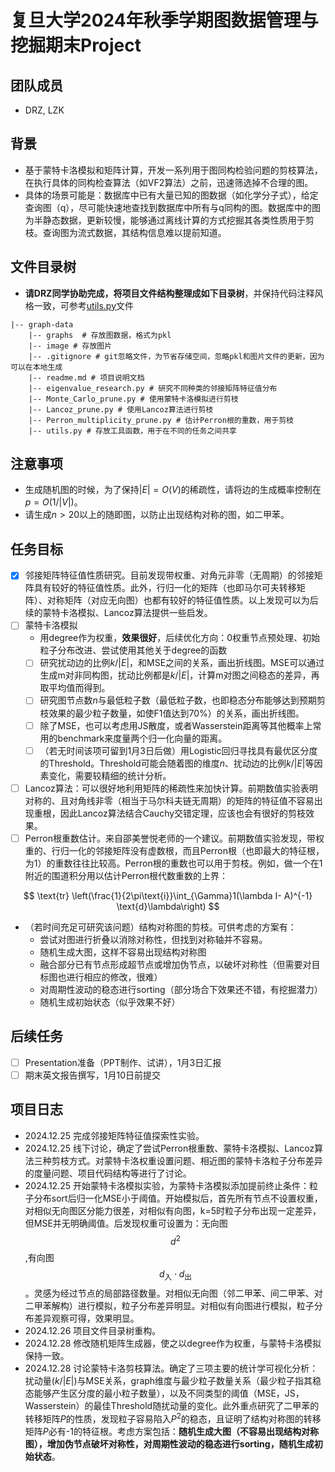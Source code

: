 # 复旦大学2024年秋季学期图数据管理与挖掘期末Project

## 团队成员

- DRZ, LZK

## 背景

- 基于蒙特卡洛模拟和矩阵计算，开发一系列用于图同构检验问题的剪枝算法，在执行具体的同构检查算法（如VF2算法）之前，迅速筛选掉不合理的图。
- 具体的场景可能是：数据库中已有大量已知的图数据（如化学分子式），给定查询图（q），尽可能快速地查找到数据库中所有与q同构的图。数据库中的图为半静态数据，更新较慢，能够通过离线计算的方式挖掘其各类性质用于剪枝。查询图为流式数据，其结构信息难以提前知道。

## 文件目录树

- **请DRZ同学协助完成，将项目文件结构整理成如下目录树**，并保持代码注释风格一致，可参考[utils.py](./utils.py)文件

```
|-- graph-data
    |-- graphs  # 存放图数据，格式为pkl
    |-- image # 存放图片
    |-- .gitignore # git忽略文件，为节省存储空间，忽略pkl和图片文件的更新，因为可以在本地生成
    |-- readme.md # 项目说明文档
    |-- eigenvalue_research.py # 研究不同种类的邻接矩阵特征值分布
    |-- Monte_Carlo_prune.py # 使用蒙特卡洛模拟进行剪枝
    |-- Lancoz_prune.py # 使用Lancoz算法进行剪枝
    |-- Perron_multiplicity_prune.py # 估计Perron根的重数，用于剪枝
    |-- utils.py # 存放工具函数，用于在不同的任务之间共享
```

## 注意事项
- 生成随机图的时候，为了保持$|E|=O(V)$的稀疏性，请将边的生成概率控制在 $p=O(1/|V|)$。
- 请生成$n>20$以上的随即图，以防止出现结构对称的图，如二甲苯。


## 任务目标

- [X] 邻接矩阵特征值性质研究。目前发现带权重、对角元非零（无周期）的邻接矩阵具有较好的特征值性质。此外，行归一化的矩阵（也即马尔可夫转移矩阵）、对称矩阵（对应无向图）也都有较好的特征值性质。以上发现可以为后续的蒙特卡洛模拟、Lancoz算法提供一些启发。
- [ ] 蒙特卡洛模拟
  - 用degree作为权重，**效果很好**，后续优化方向：0权重节点预处理、初始粒子分布改进、尝试使用其他关于degree的函数
  - [ ] 研究扰动边的比例$k/|E|$，和MSE之间的关系，画出折线图。MSE可以通过生成m对非同构图，扰动比例都是$k/|E|$，计算m对图之间稳态的差异，再取平均值而得到。
  - [ ] 研究图节点数$n$与最低粒子数（最低粒子数，也即稳态分布能够达到预期剪枝效果的最少粒子数量，如使F1值达到70%）的关系，画出折线图。
  - [ ] 除了MSE，也可以考虑用JS散度，或者Wasserstein距离等其他概率上常用的benchmark来度量两个归一化向量的距离。
  - [ ] （若无时间该项可留到1月3日后做）用Logistic回归寻找具有最优区分度的Threshold。Threshold可能会随着图的维度$n$、扰动边的比例$k/|E|$等因素变化，需要较精细的统计分析。

- [ ] Lancoz算法：可以很好地利用矩阵的稀疏性来加快计算。前期数值实验表明对称的、且对角线非零（相当于马尔科夫链无周期）的矩阵的特征值不容易出现重根，因此Lancoz算法结合Cauchy交错定理，应该也会有很好的剪枝效果。
- [ ] Perron根重数估计。来自邵美誉悦老师的一个建议。前期数值实验发现，带权重的、行归一化的邻接矩阵没有虚数根，而且Perron根（也即最大的特征根，为1）的重数往往比较高。Perron根的重数也可以用于剪枝。例如，做一个在1附近的围道积分用以估计Perron根代数重数的上界：

$$
\text{tr} \left(\frac{1}{2\pi\text{i}}\int_{\Gamma}1(\lambda I- A)^{-1} \text{d}\lambda\right)
$$

- （若时间充足可研究该问题）结构对称图的剪枝。可供考虑的方案有：
  - 尝试对图进行折叠以消除对称性，但找到对称轴并不容易。
  - 随机生成大图，这样不容易出现结构对称图
  - 融合部分已有节点形成超节点或增加伪节点，以破坏对称性（但需要对目标图也进行相应的修改，很难）
  - 对周期性波动的稳态进行sorting（部分场合下效果还不错，有挖掘潜力）
  - 随机生成初始状态（似乎效果不好）

## 后续任务

- [ ] Presentation准备（PPT制作、试讲），1月3日汇报
- [ ] 期末英文报告撰写，1月10日前提交

## 项目日志

- 2024.12.25 完成邻接矩阵特征值探索性实验。
- 2024.12.25 线下讨论，确定了尝试Perron根重数、蒙特卡洛模拟、Lancoz算法三种剪枝方式。对蒙特卡洛权重设置问题、相近图的蒙特卡洛粒子分布差异的度量问题、项目代码结构等进行了讨论。
- 2024.12.25 开始蒙特卡洛模拟实验，为蒙特卡洛模拟添加提前终止条件：粒子分布sort后归一化MSE小于阈值。开始模拟后，首先所有节点不设置权重，对相似无向图区分能力很差，对相似有向图，k=5时粒子分布出现一定差异，但MSE并无明确阈值。后发现权重可设置为：无向图 $$d^2$$ ,有向图 $$d_{\text{入}} \cdot d_{\text{出}} $$ 。灵感为经过节点的局部路径数量。对相似无向图（邻二甲苯、间二甲苯、对二甲苯解构）进行模拟，粒子分布差异明显。对相似有向图进行模拟，粒子分布差异观察可得，效果明显。
- 2024.12.26 项目文件目录树重构。
- 2024.12.28 修改随机矩阵生成器，使之以degree作为权重，与蒙特卡洛模拟保持一致。
- 2024.12.28 讨论蒙特卡洛剪枝算法。确定了三项主要的统计学可视化分析：扰动量$(k/|E|)$与MSE关系，graph维度与最少粒子数量关系（最少粒子指其稳态能够产生区分度的最小粒子数量），以及不同类型的阈值（MSE，JS，Wasserstein）的最佳Threshold随扰动量的变化。此外重点研究了二甲苯的转移矩阵$P$的性质，发现粒子容易陷入$P^2$的稳态，且证明了结构对称图的转移矩阵$P$必有-1的特征根。考虑方案包括：**随机生成大图（不容易出现结构对称图），增加伪节点破坏对称性，对周期性波动的稳态进行sorting，随机生成初始状态**。
